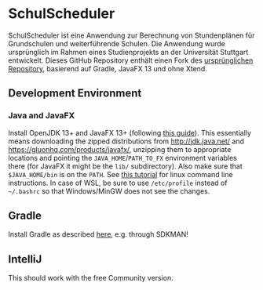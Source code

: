 # SchulScheduler
SchulScheduler ist eine Anwendung zur Berechnung von Stundenplänen für Grundschulen und weiterführende Schulen.
Die Anwendung wurde ursprünglich im Rahmen eines Studienprojekts an der Universität Stuttgart entwickelt.
Dieses GitHub Repository enthält einen Fork des [ursprünglichen Repository](https://bitbucket.org/Philipp91/schulscheduler), basierend auf Gradle, JavaFX 13 und ohne Xtend.

## Development Environment

### Java and JavaFX

Install OpenJDK 13+ and JavaFX 13+ (following [this guide](https://openjfx.io/openjfx-docs/#install-java)).
This essentially means downloading the zipped distributions from http://jdk.java.net/ and https://gluonhq.com/products/javafx/, unzipping them to appropriate locations and pointing the `JAVA_HOME`/`PATH_TO_FX` environment variables there (for JavaFX it might be the `lib/` subdirectory).
Also make sure that `$JAVA_HOME/bin` is on the `PATH`.
See [this tutorial](https://java.tutorials24x7.com/blog/how-to-install-openjdk-13-on-ubuntu) for linux command line instructions.
In case of WSL, be sure to use `/etc/profile` instead of `~/.bashrc` so that Windows/MinGW does not see the changes.

## Gradle

Install Gradle as described [here](https://gradle.org/install/), e.g. through SDKMAN!

## IntelliJ

This should work with the free Community version.
